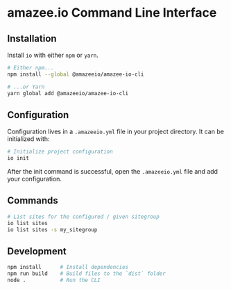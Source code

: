 # amazee.io Command Line Interface

## Installation

Install `io` with either `npm` or `yarn`.

```sh
# Either npm...
npm install --global @amazeeio/amazee-io-cli

# ...or Yarn
yarn global add @amazeeio/amazee-io-cli
```

## Configuration

Configuration lives in a `.amazeeio.yml` file in your project directory. It can be initialized with:

```sh
# Initialize project configuration
io init
```

After the init command is successful, open the `.amazeeio.yml` file and add your configuration.

## Commands

```sh
# List sites for the configured / given sitegroup
io list sites
io list sites -s my_sitegroup
```

## Development

```sh
npm install      # Install dependencies
npm run build    # Build files to the `dist` folder
node .           # Run the CLI
```
